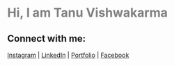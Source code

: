 <h1 style="color:grey">Hi, I am Tanu Vishwakarma</h1>

## Connect with me:

[Instagram](https://instagram.com) | [LinkedIn](https://linkedin.com) | [Portfolio](https://portfolio.com) | [Facebook](https://facebook.com)
